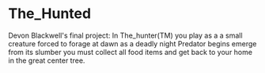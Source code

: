 # The_Hunted
Devon Blackwell's final project: In The_hunter(TM) you play as a a small creature forced to forage at dawn as a deadly night Predator begins emerge from its slumber you must collect all food items and get back to your home in the great center tree.
